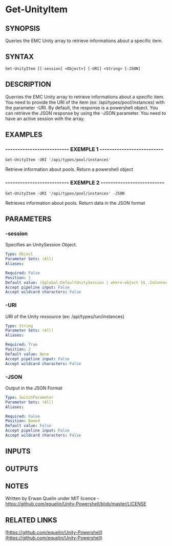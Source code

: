 # Get-UnityItem

## SYNOPSIS
Queries the EMC Unity array to retrieve informations about a specific item.

## SYNTAX

```
Get-UnityItem [[-session] <Object>] [-URI] <String> [-JSON]
```

## DESCRIPTION
Querries the EMC Unity array to retrieve informations about a specific item.
You need to provide the URI of the item (ex: /api/types/pool/instances)  with the parameter -URI.
By default, the response is a powershell object.
You can retrieve the JSON response by using the -JSON parameter.
You need to have an active session with the array.

## EXAMPLES

### -------------------------- EXEMPLE 1 --------------------------
```
Get-UnityItem -URI '/api/types/pool/instances'
```

Retrieve information about pools. 
Return a powershell object

### -------------------------- EXEMPLE 2 --------------------------
```
Get-UnityItem -URI '/api/types/pool/instances' -JSON
```

Retrieves information about pools.
Return data in the JSON format

## PARAMETERS

### -session
Specifies an UnitySession Object.

```yaml
Type: Object
Parameter Sets: (All)
Aliases: 

Required: False
Position: 1
Default value: ($global:DefaultUnitySession | where-object {$_.IsConnected -eq $true})
Accept pipeline input: False
Accept wildcard characters: False
```

### -URI
URI of the Unity ressource (ex: /api/types/lun/instances)

```yaml
Type: String
Parameter Sets: (All)
Aliases: 

Required: True
Position: 2
Default value: None
Accept pipeline input: False
Accept wildcard characters: False
```

### -JSON
Output in the JSON Format

```yaml
Type: SwitchParameter
Parameter Sets: (All)
Aliases: 

Required: False
Position: Named
Default value: False
Accept pipeline input: False
Accept wildcard characters: False
```

## INPUTS

## OUTPUTS

## NOTES
Written by Erwan Quelin under MIT licence - https://github.com/equelin/Unity-Powershell/blob/master/LICENSE

## RELATED LINKS

[https://github.com/equelin/Unity-Powershell](https://github.com/equelin/Unity-Powershell)

